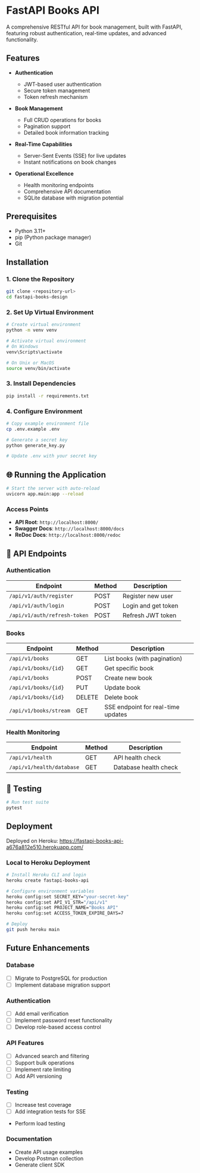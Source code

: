 # FastAPI Books API

A comprehensive RESTful API for book management, built with FastAPI, featuring robust authentication, real-time updates, and advanced functionality.

## Features

- **Authentication**
  * JWT-based user authentication
  * Secure token management
  * Token refresh mechanism

- **Book Management**
  * Full CRUD operations for books
  * Pagination support
  * Detailed book information tracking

- **Real-Time Capabilities**
  * Server-Sent Events (SSE) for live updates
  * Instant notifications on book changes

- **Operational Excellence**
  * Health monitoring endpoints
  * Comprehensive API documentation
  * SQLite database with migration potential

## Prerequisites

- Python 3.11+
- pip (Python package manager)
- Git

## Installation

### 1. Clone the Repository

```bash
git clone <repository-url>
cd fastapi-books-design
```

### 2. Set Up Virtual Environment

```bash
# Create virtual environment
python -m venv venv

# Activate virtual environment
# On Windows
venv\Scripts\activate

# On Unix or MacOS
source venv/bin/activate
```

### 3. Install Dependencies

```bash
pip install -r requirements.txt
```

### 4. Configure Environment

```bash
# Copy example environment file
cp .env.example .env

# Generate a secret key
python generate_key.py

# Update .env with your secret key
```

## 🌐 Running the Application

```bash
# Start the server with auto-reload
uvicorn app.main:app --reload
```

### Access Points

- **API Root**: `http://localhost:8000/`
- **Swagger Docs**: `http://localhost:8000/docs`
- **ReDoc Docs**: `http://localhost:8000/redoc`

## 📡 API Endpoints

### Authentication

| Endpoint | Method | Description |
|----------|--------|-------------|
| `/api/v1/auth/register` | POST | Register new user |
| `/api/v1/auth/login` | POST | Login and get token |
| `/api/v1/auth/refresh-token` | POST | Refresh JWT token |

### Books

| Endpoint | Method | Description |
|----------|--------|-------------|
| `/api/v1/books` | GET | List books (with pagination) |
| `/api/v1/books/{id}` | GET | Get specific book |
| `/api/v1/books` | POST | Create new book |
| `/api/v1/books/{id}` | PUT | Update book |
| `/api/v1/books/{id}` | DELETE | Delete book |
| `/api/v1/books/stream` | GET | SSE endpoint for real-time updates |

### Health Monitoring

| Endpoint | Method | Description |
|----------|--------|-------------|
| `/api/v1/health` | GET | API health check |
| `/api/v1/health/database` | GET | Database health check |

## 🧪 Testing

```bash
# Run test suite
pytest
```

## Deployment

Deployed on Heroku: 
https://fastapi-books-api-a676a812e510.herokuapp.com/

### Local to Heroku Deployment

```bash
# Install Heroku CLI and login
heroku create fastapi-books-api

# Configure environment variables
heroku config:set SECRET_KEY="your-secret-key"
heroku config:set API_V1_STR="/api/v1"
heroku config:set PROJECT_NAME="Books API"
heroku config:set ACCESS_TOKEN_EXPIRE_DAYS=7

# Deploy
git push heroku main
```

## Future Enhancements

### Database
- [ ] Migrate to PostgreSQL for production
- [ ] Implement database migration support

### Authentication
- [ ] Add email verification
- [ ] Implement password reset functionality
- [ ] Develop role-based access control

### API Features
- [ ] Advanced search and filtering
- [ ] Support bulk operations
- [ ] Implement rate limiting
- [ ] Add API versioning

### Testing
- [ ] Increase test coverage
- [ ] Add integration tests for SSE
- Perform load testing

### Documentation
- Create API usage examples
- Develop Postman collection
- Generate client SDK
